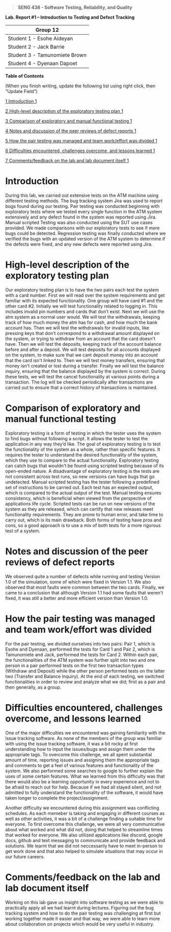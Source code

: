 >   **SENG 438 - Software Testing, Reliability, and Quality**

**Lab. Report \#1 – Introduction to Testing and Defect Tracking**

| Group 12     |
|-----------------|
| Student 1 - Esohe Aideyan |   
| Student 2 - Jack Barrie   |   
| Student 3 - Tamunomiete Brown |   
| Student 4 - Dyenaan Dapoet|   


**Table of Contents**

(When you finish writing, update the following list using right click, then
“Update Field”)

[1 Introduction	1](#_Toc439194677)

[2 High-level description of the exploratory testing plan	1](#_Toc439194678)

[3 Comparison of exploratory and manual functional testing	1](#_Toc439194679)

[4 Notes and discussion of the peer reviews of defect reports	1](#_Toc439194680)

[5 How the pair testing was managed and team work/effort was
divided	1](#_Toc439194681)

[6 Difficulties encountered, challenges overcome, and lessons
learned	1](#_Toc439194682)

[7 Comments/feedback on the lab and lab document itself	1](#_Toc439194683)

# Introduction

During this lab, we carried out extensive tests on the ATM machine using different testing methods. The bug tracking system Jira was used to report bugs found during our testing. Pair testing was conducted beginning with exploratory tests where we tested every single function in the ATM system extensively and any defect found in the system was reported using Jira. Manual scripted Testing was also conducted using the SUT use cases provided. We made comparisons with our exploratory tests to see if more bugs could be detected. Regression testing was finally conducted where we verified the bugs with an updated version of the ATM system to determine if the defects were fixed, and any new defects were reported using Jira.

# High-level description of the exploratory testing plan

Our exploratory testing plan is to have the two pairs each test the system with a card number. First we will read over the system requirements and get familiar with its expected functionality. One group will have card #1 and the other card #2. Initially we will test functionality related to logging in. This includes invalid pin numbers and cards that don’t exist. Next we will use the atm system as a normal user would. We will test the withdrawals, keeping track of how much money the atm has for cash, and how much the bank account has. Then we will test the withdrawals for invalid inputs, like pressing keys that don't correspond to a withdrawal amount displayed on the system, or trying to withdraw from an account that the card doesn't have. Then we will test the deposits, keeping track of the account balance before and after a deposit. We will test deposits for all accounts displayed on the system, to make sure that we cant deposit money into an account that the card isn't linked to. Then we will test money transfers, ensuring that money isn't created or lost during a transfer. Finally we will test the balance inquiry, ensuring that the balance displayed by the system is correct. During these tests, we will test the cancel functionality at various points during a transaction. The log will be checked periodically after transactions are carried out to ensure that a correct history of transactions is maintained.

# Comparison of exploratory and manual functional testing

Exploratory testing is a form of testing in which the tester uses the system to find bugs without following a script. It allows the tester to test the application in any way they’d like. The goal of exploratory testing is to test the functionality of the system as a whole, rather than specific features. It requires the tester to understand the desired functionality of the system, which they use to compare to the actual functionality. Exploratory testing can catch bugs that wouldn't be found using scripted testing because of its open-ended nature. A disadvantage of exploratory testing is the tests are not consistent across test runs, so new versions can have bugs that go undetected.  Manual scripted testing has the tester following a predefined set of instructions to be carried out. Each test has an expected output, which is compared to the actual output of the test. Manual testing ensures consistency, which is beneficial when viewed from the perspective of applications life cycle. Scripted tests can be run on new versions of the system as they are released, which can certify that new releases meet functionality requirements. They are prone to human error, and take time to carry out, which is its main drawback. Both forms of testing have pros and cons, so a good approach is to use a mix of both tests for a more rigorous test of a system.

# Notes and discussion of the peer reviews of defect reports

We observed quite a number of defects while running and testing Version 1.0 of the simulation, some of which were fixed in Version 1.1. We also observed that most faults were common between the two cards. Finally, we came to a conclusion that although Version 1.1 had some faults that weren't fixed, it was still a better and more efficient version than Version 1.0.

# How the pair testing was managed and team work/effort was divided 

For the pair testing, we divided ourselves into two pairs: Pair 1, which is Esohe and Dyenaan, performed the tests for Card 1 and Pair 2, which is Tamunomiete and Jack, performed the tests for Card 2. Within each pair, the functionalities of the ATM system was further split into two and one person in a pair performed tests on the first two transaction types (Withdraw and Deposit) while the other person performed tests on the latter two (Transfer and Balance Inquiry). At the end of each testing, we switched functionalities in order to review and analyze what we did; first as a pair and then generally, as a group.


# Difficulties encountered, challenges overcome, and lessons learned

One of the major difficulties we encountered was gaining familiarity with the issue tracking software. As none of the members of the group was familiar with using the issue tracking software, it was a bit rocky at first understanding how to input the issues/bugs and assign them under the appropriate tags. To overcome this challenge, we all spent substantial amount of time, reporting issues and assigning them the appropriate tags and comments to get a feel of various features and functionality of the system. We also performed some searches to google to further explain the uses of some certain features. What we learned from this difficulty was that there would also be a learning opportunity in every experience and not to be afraid to reach out for help. Because if we had all stayed silent, and not admitted to fully understand the functionality of the software, it would have taken longer to complete the project/assignment.

Another difficulty we encountered during this assignment was conflicting schedules. As each memeber is taking and engaging in different courses as well as other activities, it was a bit of a challenge finding a suitable time for everyone. To first overcome this challenge, we were all very communicative about what worked and what did not, doing that helped to streamline times that worked for everyone. We also utilized applications like discord, google docs, github and text messaging to communicate and provide feedback and solutions. We learnt that we did not neccessarily have to meet in-person to get work done and that also helped to simulate situations that may occur in our future careers.

# Comments/feedback on the lab and lab document itself

Working on this lab gave us insight into software testing as we were able to practically apply all we had learnt during lectures. Figuring out the bug tracking system and how to do the pair testing was challenging at first but working together made it easier and that way, we were able to learn more about collaboration on projects which would be very useful in industry.
